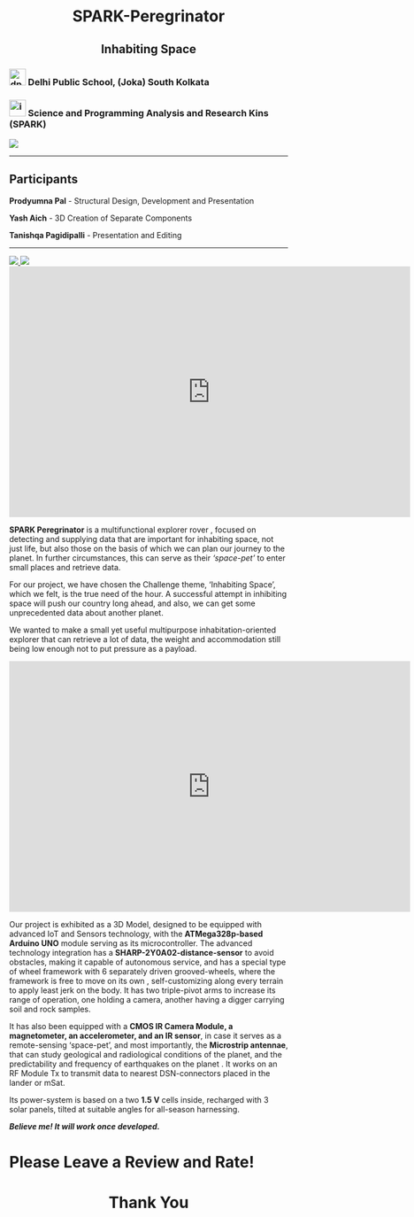 <h1 style="text-align:center;">SPARK-Peregrinator</h1>

<h2 style="text-align:center;">Inhabiting Space</h2>

### <img src="https://dpsjoka.com/wp-content/uploads/2019/12/dps-society-1.jpg" alt="dps" width="30"> Delhi Public School, (Joka) South Kolkata

### <img src="https://raw.githubusercontent.com/SparkScratch-P/Home/main/favicon.ico" alt="ico" width="30"> Science and Programming Analysis and Research Kins (SPARK)

![](https://img.shields.io/badge/license-Attribution%20ShareAlike%203.0-green.svg)

---

## Participants

**Prodyumna Pal** - Structural Design, Development and Presentation

**Yash Aich** - 3D Creation of Separate Components

**Tanishqa Pagidipalli** - Presentation and Editing

---

 <a href="https://in.pinterest.com/pin/918382548983820089/">
         <img src="https://img.shields.io/badge/Pinterest-%23E60023.svg?&style=for-the-badge&logo=Pinterest&logoColor=white" />
      </a>
      
      
 <a href="https://sparkscratch-p.github.io/">
         <img src="https://img.shields.io/badge/SparkScratch-P-181717?style=for-the-badge&logo=GitHub&logoColor=white" />
      </a>
      
      
<iframe width="725" height="453" src="https://www.youtube.com/embed/3ZrtOo7Gt3s" title="YouTube video player" frameborder="0" allow="accelerometer; autoplay; clipboard-write; encrypted-media; gyroscope; picture-in-picture" allowfullscreen></iframe>


<script src="https://apis.google.com/js/platform.js"></script>

<div class="g-ytsubscribe" data-channelid="UCRQG8hydUuuMFdOzRf8NIUw" data-layout="full" data-theme="dark" data-count="default"></div>

**SPARK Peregrinator** is a multifunctional explorer rover , focused on detecting and supplying data that are important for inhabiting space, not just life, but also those on the basis of which we can plan our journey to the planet. In further circumstances, this can serve as their _‘space-pet’_ to enter small places and retrieve data.



For our project, we have chosen the Challenge theme, ‘Inhabiting Space’, which we felt, is the true need of the hour. A successful attempt in inhibiting space will push our country long ahead, and also, we can get some unprecedented data about another planet.

We wanted to make a small yet useful multipurpose inhabitation-oriented explorer that can retrieve a lot of data, the weight and accommodation still being low enough not  to put  pressure as a payload.


<iframe align="center" width="725" height="453" src="https://www.tinkercad.com/embed/6w9dvYGZyTJ?editbtn=1" frameborder="0" marginwidth="0" marginheight="0" scrolling="no"></iframe>


Our project is exhibited as a 3D Model, designed to be equipped with advanced IoT and Sensors technology, with the **ATMega328p-based  Arduino UNO** module serving as its microcontroller.
The advanced technology integration has a **SHARP-2Y0A02-distance-sensor** to avoid obstacles, making it capable of autonomous service, and has a special type of wheel framework with 6 separately driven grooved-wheels, where the framework is free to move on its own , self-customizing along every terrain to apply least jerk on the body. It has two triple-pivot arms to increase its range of operation, one holding a camera, another having a digger carrying soil and rock samples.

It has also been equipped with a **CMOS IR Camera Module, a magnetometer, an accelerometer, and an IR sensor**, in case it serves as a remote-sensing ‘space-pet’, and most importantly, the **Microstrip antennae**, that can study geological and radiological conditions of the planet, and the predictability and frequency of earthquakes on the planet . It works on an RF Module Tx to transmit data to nearest DSN-connectors placed in the lander or mSat.

Its power-system is based on a two **1.5 V** cells inside, recharged with 3 solar panels, tilted at suitable angles for all-season harnessing.

***Believe me! It will work once developed.***            

<!-- ShareThis BEGIN --><div class="sharethis-inline-share-buttons"></div><!-- ShareThis END -->

# Please Leave a Review and Rate!

<div class="powr-reviews" id="25b5af14_1639799438"></div><script src="https://www.powr.io/powr.js?platform=html"></script>

<h1 style="text-align:center;">Thank You</h1>
